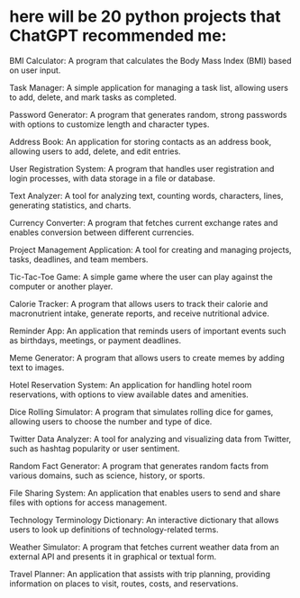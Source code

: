 # here will be 20 python projects that ChatGPT recommended me:

BMI Calculator: A program that calculates the Body Mass Index (BMI) based on user input.

Task Manager: A simple application for managing a task list, allowing users to add, delete, and mark tasks as completed.

Password Generator: A program that generates random, strong passwords with options to customize length and character types.

Address Book: An application for storing contacts as an address book, allowing users to add, delete, and edit entries.

User Registration System: A program that handles user registration and login processes, with data storage in a file or database.

Text Analyzer: A tool for analyzing text, counting words, characters, lines, generating statistics, and charts.

Currency Converter: A program that fetches current exchange rates and enables conversion between different currencies.

Project Management Application: A tool for creating and managing projects, tasks, deadlines, and team members.

Tic-Tac-Toe Game: A simple game where the user can play against the computer or another player.

Calorie Tracker: A program that allows users to track their calorie and macronutrient intake, generate reports, and receive nutritional advice.

Reminder App: An application that reminds users of important events such as birthdays, meetings, or payment deadlines.

Meme Generator: A program that allows users to create memes by adding text to images.

Hotel Reservation System: An application for handling hotel room reservations, with options to view available dates and amenities.

Dice Rolling Simulator: A program that simulates rolling dice for games, allowing users to choose the number and type of dice.

Twitter Data Analyzer: A tool for analyzing and visualizing data from Twitter, such as hashtag popularity or user sentiment.

Random Fact Generator: A program that generates random facts from various domains, such as science, history, or sports.

File Sharing System: An application that enables users to send and share files with options for access management.

Technology Terminology Dictionary: An interactive dictionary that allows users to look up definitions of technology-related terms.

Weather Simulator: A program that fetches current weather data from an external API and presents it in graphical or textual form.

Travel Planner: An application that assists with trip planning, providing information on places to visit, routes, costs, and reservations.

